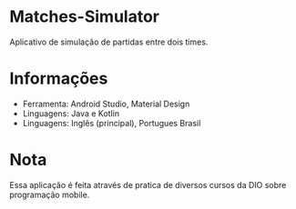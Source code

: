 # Matches-Simulator
Aplicativo de simulação de partidas entre dois times.

# Informações
 - Ferramenta: Android Studio, Material Design
 - Linguagens: Java e Kotlin
 - Linguagens: Inglês (principal), Portugues Brasil

# Nota
Essa aplicação é feita através de pratica de diversos cursos da DIO sobre programação mobile.
